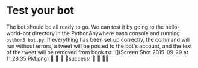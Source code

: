 # Test your bot
The bot should be all ready to go. We can test it by going to the hello-world-bot directory in the PythonAnywhere bash console and running ``python3 bot.py``. If everything has been set up correctly, the command will run without errors, a tweet will be posted to the bot's account, and the text of the tweet will be removed from book.txt.![](Screen Shot 2015-09-29 at 11.28.35 PM.png)
  🌷 🌸 🌹 🌺success! 🌺 🌹 🌸🌷
 
